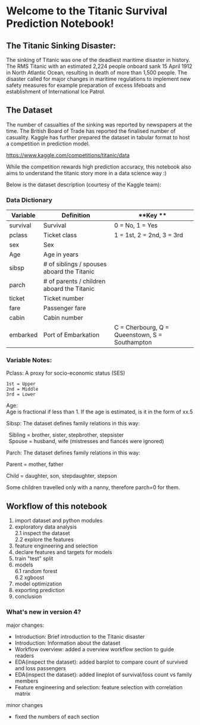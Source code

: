 # Welcome to the Titanic Survival Prediction Notebook!



## The Titanic Sinking Disaster:
The sinking of Titanic was one of the deadliest maritime disaster in history. The RMS Titanic with an estimated 2,224 people onboard sank 15 April 1912 in North Atlantic Ocean, resulting in death of more than 1,500 people. The disaster called for major changes in maritime regulations to implement new safety measures for example preparation of excess lifeboats and establishment of International Ice Patrol. 

## The Dataset
The number of casualties of the sinking was reported by newspapers at the time. The British Board of Trade has reported the finalised number of casuality. Kaggle has further prepared the dataset in tabular format to host a competition in prediction model. 

https://www.kaggle.com/competitions/titanic/data

While the competition rewards high prediction accuracy, this notebook also aims to understand the titanic story more in a data science way :) 


Below is the dataset description (courtesy of the Kaggle team):

### Data Dictionary

| **Variable** | **Definition**                             | **Key **                                       |
|--------------|--------------------------------------------|------------------------------------------------|
| survival     | Survival                                   | 0 = No, 1 = Yes                                |
| pclass       | Ticket class                               | 1 = 1st, 2 = 2nd, 3 = 3rd                      |
| sex          | Sex                                        |                                                |
| Age          | Age in years                               |                                                |
| sibsp        | # of siblings / spouses aboard the Titanic |                                                |
| parch        | # of parents / children aboard the Titanic |                                                |
| ticket       | Ticket number                              |                                                |
| fare         | Passenger fare                             |                                                |
| cabin        | Cabin number                               |                                                |
| embarked     | Port of Embarkation                        | C = Cherbourg, Q = Queenstown, S = Southampton |



### Variable Notes:

Pclass: A proxy for socio-economic status (SES)

    1st = Upper
    2nd = Middle
    3rd = Lower

Age: <BR>
    <t>Age is fractional if less than 1. If the age is estimated, is it in the form of xx.5

Sibsp: The dataset defines family relations in this way:

&ensp;Sibling = brother, sister, stepbrother, stepsister<br>
&ensp;Spouse = husband, wife (mistresses and fiancés were ignored)

Parch: The dataset defines family relations in this way:

Parent = mother, father

Child = daughter, son, stepdaughter, stepson

Some children travelled only with a nanny, therefore parch=0 for them.

## Workflow of this notebook

1. import dataset and python modules
2. exploratory data analysis<br>
    2.1 inspect the dataset<br>
    2.2 explore the features
3. feature engineering and selection
4. declare features and targets for models
5. train "test" split
6. models<br>
    6.1 random forest<br>
    6.2 xgboost
7. model optimization 
8. exporting prediction
9. conclusion
        
### What's new in version 4?
        
major changes: 
- Introduction: Brief introduction to the Titanic disaster 
- Introduction: Information about the dataset
- Workflow overview: added a overview workflow section to guide readers
- EDA(inspect the dataset): added barplot to compare count of survived and loss passengers
- EDA(inspect the dataset): added lineplot of survival/loss count vs family members
- Feature engineering and selection: feature selection with correlation matrix

minor changes
- fixed the numbers of each section

